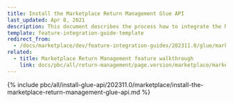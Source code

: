 ```yaml
---
title: Install the Marketplace Return Management Glue API
last_updated: Apr 8, 2021
description: This document describes the process how to integrate the Marketplace Return Management API feature into a Spryker project.
template: feature-integration-guide-template
redirect_from:
  - /docs/marketplace/dev/feature-integration-guides/202311.0/glue/marketplace-return-management-feature-integration.html
related:
  - title: Marketplace Return Management feature walkthrough
    link: docs/pbc/all/return-management/page.version/marketplace/marketplace-return-management-feature-overview.html
---
```


{% include pbc/all/install-glue-api/202311.0/marketplace/install-the-marketplace-return-management-glue-api.md %} <!-- To edit, see /_includes/pbc/all/install-glue-api/202311.0/marketplace/install-the-marketplace-return-management-glue-api.md -->
